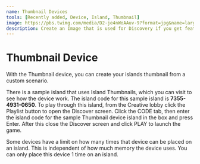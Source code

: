 ```yaml
---
name: Thumbnail Devices
tools: [Recently added, Device, Island, Thumbnail]
image: https://pbs.twimg.com/media/D2-je4nWoAAuv-9?format=jpg&name=large
description: Create an Image that is used for Discovery if you get featured.
---
```


# Thumbnail Device

With the Thumbnail device, you can create your islands thumbnail from a custom scenario. 

There is a sample island that uses Island Thumbnails, which you can visit to see how the device work. The island code for this sample island is **7355-4931-0650**. To play through this island, from the Creative lobby click the Playlist button to open the Discover screen. Click the CODE tab, then enter the island code for the sample Thumbnail device island in the box and press Enter. After this close the Discover screen and click PLAY to launch the game.

<div class="alert alert-info" role="alert">
  Some devices have a limit on how many times that device can be placed on an island. This is independent of how much memory the device uses. You can only place this device 1 time on an island.
</div>